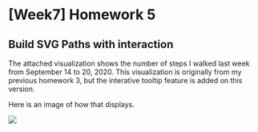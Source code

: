 [Week7] Homework 5
===
Build SVG Paths with interaction
---

The attached visualization shows the number of steps I walked last week from September 14 to 20, 2020. This visualization is originally from my previous homework 3, but the interative tooltip feature is added on this version.

Here is an image of how that displays.

<img src="https://github.com/jwoo24/JihyeWoo-ProgVisFA20/blob/master/hw5/hw5_screenshot.png?raw=true">

